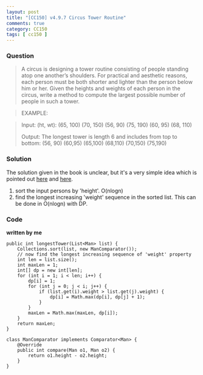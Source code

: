```yaml
---
layout: post
title: "[CC150] v4.9.7 Circus Tower Routine"
comments: true
category: CC150
tags: [ cc150 ]
---
```


### Question 

> A circus is designing a tower routine consisting of people standing atop one another’s shoulders. For practical and aesthetic reasons, each person must be both shorter and lighter than the person below him or her. Given the heights and weights of each person in the circus, write a method to compute the largest possible number of people in such a tower.

> EXAMPLE:

>Input: (ht, wt): (65, 100) (70, 150) (56, 90) (75, 190) (60, 95) (68, 110)
>
> Output: The longest tower is length 6 and includes from top to bottom: (56, 90) (60,95) (65,100) (68,110) (70,150) (75,190)

### Solution

The solution given in the book is unclear, but it's a very simple idea which is pointed out [here](http://www.careercup.com/question?id=9339758) and [here](http://hawstein.com/posts/9.7.html). 

1. sort the input persons by 'height'. O(nlogn) 
2. find the longest increasing 'weight' sequence in the sorted list. This can be done in O(nlogn) with DP.

### Code

__written by me__

	public int longestTower(List<Man> list) {
		Collections.sort(list, new ManComparator());
		// now find the longest increasing sequence of 'weight' property
		int len = list.size();
		int maxLen = 1;
		int[] dp = new int[len];
		for (int i = 1; i < len; i++) {
			dp[i] = 1;
			for (int j = 0; j < i; j++) {
				if (list.get(i).weight > list.get(j).weight) {
					dp[i] = Math.max(dp[i], dp[j] + 1);
				}
			}
			maxLen = Math.max(maxLen, dp[i]);
		}
		return maxLen;
	}

	class ManComparator implements Comparator<Man> {
		@Override
		public int compare(Man o1, Man o2) {
			return o1.height - o2.height;
		}
	}
